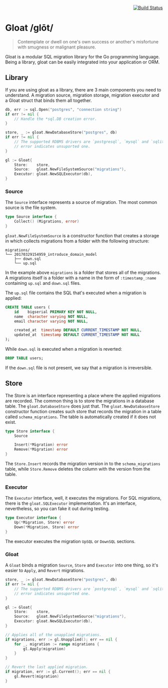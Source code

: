 <p align=right>
	<a href="https://travis-ci.org/gsamokovarov/gloat">
		<img src="https://travis-ci.org/gsamokovarov/gloat.svg?branch=master" alt="Build Status" data-canonical-src="https://travis-ci.org/gsamokovarov/gloat.svg?branch=master">
	</a>
</p>

# Gloat /ɡlōt/

> Contemplate or dwell on one's own success or another's misfortune with
> smugness or malignant pleasure.

Gloat is a modular SQL migration library for the Go programming language. Being
a library, gloat can be easily integrated into your application or ORM.

## Library

If you are using gloat as a library, there are 3 main components you need to
understand. A migration source, migration storage, migration executor and a
Gloat struct that binds them all together.

```go
db, err := sql.Open("postgres", "connection string")
if err != nil {
	// Handle the *sql.DB creation error.
}

store, _ := gloat.NewDatabaseStore("postgres", db)
if err != nil {
	// The supported RDBMS drivers are `postgresql`, `mysql` and `sqlite`. The
	// error indicates unsuported one.
}

gl := Gloat{
	Store:    store,
	Source:   gloat.NewFileSystemSource("migrations"),
	Executor: gloat.NewSQLExecutor(db),
}
```

### Source

The `Source` interface represents a source of migration. The most common source
is the file system.

```go
type Source interface {
	Collect() (Migrations, error)
}
```


`gloat.NewFileSystemSource` is a constructor function that creates a storage in
which collects migrations from a folder with the following structure:

```
migrations/
└── 20170329154959_introduce_domain_model
    ├── down.sql
    └── up.sql
```

In the example above `migrations` is a folder that stores all of the
migrations. A migrations itself is a folder with a name in the form of
`:timestamp_:name` containing `up.sql` and `down.sql` files.

The `up.sql` file contains the SQL that's executed when a migration is applied:

```sql
CREATE TABLE users (
    id    bigserial PRIMARY KEY NOT NULL,
    name  character varying NOT NULL,
    email character varying NOT NULL,

    created_at  timestamp DEFAULT CURRENT_TIMESTAMP NOT NULL,
    updated_at  timestamp DEFAULT CURRENT_TIMESTAMP NOT NULL
);
```

While `down.sql` is executed when a migration is reverted:

```sql
DROP TABLE users;
```

If the `down.sql` file is not present, we say that a migration is irreversible.

## Store

The Store is an interface representing a place where the applied migrations are
recorded. The common thing is to store the migrations in a database table. The
`gloat.DatabaseStore` does just that. The `gloat.NewDatabaseStore` constructor
function creates such store that records the migration in a table called
`schema_migrations`. The table is automatically created if it does not exist.

```go
type Store interface {
	Source

	Insert(*Migration) error
	Remove(*Migration) error
}
```

The `Store.Insert` records the migration version in to the `schema_migrations`
table, while `Store.Remove` deletes the column with the version from the table.

### Executor

The `Executor` interface, well, it executes the migrations. For SQL migrations,
there is the `gloat.SQLExecutor` implementation. It's an interface,
nevertheless, so you can fake it out during testing.

```go
type Executor interface {
	Up(*Migration, Store) error
	Down(*Migration, Store) error
}
```

The executor executes the migration `UpSQL` or `DownSQL` sections.

### Gloat

A `Gloat` binds a migration `Source`, `Store` and `Executor` into one thing, so
it's easier to `Apply`, and `Revert` migrations.

```go
store, _ := gloat.NewDatabaseStore("postgres", db)
if err != nil {
	// The supported RDBMS drivers are `postgresql`, `mysql` and `sqlite`. The
	// error indicates unsuported one.
}

gl := Gloat{
	Store:    store,
	Source:   gloat.NewFileSystemSource("migrations"),
	Executor: gloat.NewSQLExecutor(db),
}

// Applies all of the unapplied migrations.
if migrations, err := gl.Unapplied(); err == nil {
	for _, migration := range migrations {
		gl.Apply(migration)
	}
}

// Revert the last applied migration.
if migration, err := gl.Current(); err == nil {
	gl.Revert(migration)
}
```
